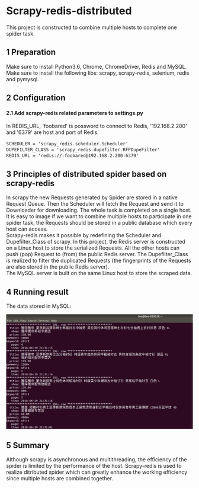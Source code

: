 # Scrapy-redis-distributed
This project is constructed to combine multiple hosts to complete one spider task.
## 1 Preparation
Make sure to install Python3.6, Chrome, ChromeDriver, Redis and MySQL.<br>
Make sure to install the following libs: scrapy, scrapy-redis, selenium, redis and pymysql.<br>
## 2 Configuration
#### 2.1 Add scrapy-redis related parameters to settings.py
In REDIS\_URL, 'foobared' is possword to connect to Redis, '192.168.2.200' and '6379' are host and  port of Redis.<br>

    SCHEDULER = 'scrapy_redis.scheduler.Scheduler'
    DUPEFILTER_CLASS = 'scrapy_redis.dupefilter.RFPDupeFilter'
    REDIS_URL = 'redis://:foobared@192.168.2.200:6379'
## 3 Principles of distributed spider based on scrapy-redis
In scrapy the new Requests generated by Spider are stored in a native Request Queue. Then the Scheduler will fetch the Request and send it to Downloader for downloading. The whole task is completed on a single host. It is easy to image if we want to combine multiple hosts to participate in one spider task, the Requests should be stored in a public database which every host can access.<br>
Scrapy-redis makes it possible by redefining the Scheduler and Dupefilter\_Class of scrapy. In this project, the Redis server is constructed on a Linux host to store the serialized Requests. All the other hosts can push (pop) Request to (from) the public Redis server. The Dupefilter\_Class is realized to filter the duplicated Requests (the fingerprints of the Requests are also stored in the public Redis server).<br>
The MySQL server is built on the same Linux host to store the scraped data.
## 4 Running result
The data stored in MySQL:<br>

![](screenshot/MySQL.jpg "product information")
## 5 Summary
Although scrapy is asynchronous and multithreading, the efficiency of the spider is limited by the performance of the host. Scrapy-redis is used to realize ditributed spider which can greatly enhance the working efficiency since multiple hosts are combined together.